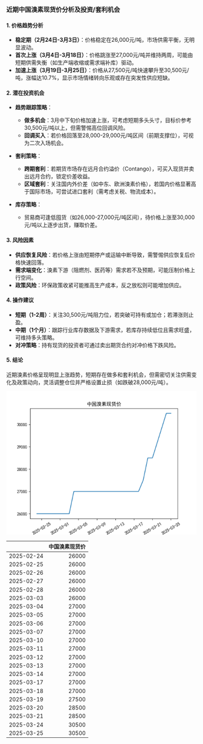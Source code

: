 

### 近期中国溴素现货价分析及投资/套利机会

#### 1. **价格趋势分析**
- **稳定期（2月24日-3月3日）**：价格稳定在26,000元/吨，市场供需平衡，无明显波动。
- **首次上涨（3月4日-3月18日）**：价格跳涨至27,000元/吨并维持两周，可能由短期供需失衡（如生产端收缩或需求端补库）驱动。
- **加速上涨（3月19日-3月25日）**：价格从27,500元/吨快速攀升至30,500元/吨，涨幅达10.7%，显示市场情绪转向乐观或存在突发性供应短缺。

#### 2. **潜在投资机会**
- **趋势跟踪策略**：
  - **做多机会**：3月中下旬价格加速上涨，可考虑短期多头头寸，目标价参考30,500元/吨以上，但需警惕高位回调风险。
  - **回调买入**：若价格回落至28,000-29,000元/吨区间（前期支撑位），可视为二次入场机会。

- **套利策略**：
  - **跨期套利**：若期货市场存在远月合约溢价（Contango），可买入现货并卖出远月合约，锁定价差收益。
  - **区域套利**：关注国内外价差（如中东、欧洲溴素价格），若国内价格显著高于国际市场，可尝试进口套利（需考虑关税、物流成本）。

- **库存策略**：
  - 贸易商可逢低囤货（如26,000-27,000元/吨区间），待价格上涨至30,000元/吨以上逐步出货，赚取价差。

#### 3. **风险因素**
- **供应恢复风险**：若价格上涨由短期停产或运输中断导致，需警惕供应恢复后价格快速回落。
- **需求端变化**：溴素下游（阻燃剂、医药等）需求若不及预期，可能压制价格上行空间。
- **政策风险**：环保政策收紧可能推高生产成本，反之放松则可能增加供应。

#### 4. **操作建议**
- **短期（1-2周）**：关注30,500元/吨阻力位，若突破可持有或加仓；若滞涨则止盈。
- **中期（1个月）**：跟踪行业库存数据及下游需求，若库存持续低位且需求旺盛，可维持多头策略。
- **对冲策略**：持有现货的投资者可通过卖出期货合约对冲价格下跌风险。

#### 5. **结论**
近期溴素价格呈现明显上涨趋势，短期存在做多和套利机会，但需密切关注供需变化及政策动向，灵活调整仓位并严格设置止损（如跌破28,000元/吨）。

![图](plot_xiusu.png)

|            |   中国溴素现货价 |
|:-----------|-----------------:|
| 2025-02-24 |            26000 |
| 2025-02-25 |            26000 |
| 2025-02-26 |            26000 |
| 2025-02-27 |            26000 |
| 2025-02-28 |            26000 |
| 2025-03-03 |            26000 |
| 2025-03-04 |            27000 |
| 2025-03-05 |            27000 |
| 2025-03-06 |            27000 |
| 2025-03-07 |            27000 |
| 2025-03-10 |            27000 |
| 2025-03-11 |            27000 |
| 2025-03-12 |            27000 |
| 2025-03-13 |            27000 |
| 2025-03-14 |            27000 |
| 2025-03-17 |            27000 |
| 2025-03-18 |            27000 |
| 2025-03-19 |            27500 |
| 2025-03-20 |            28500 |
| 2025-03-21 |            28500 |
| 2025-03-24 |            30500 |
| 2025-03-25 |            30500 |